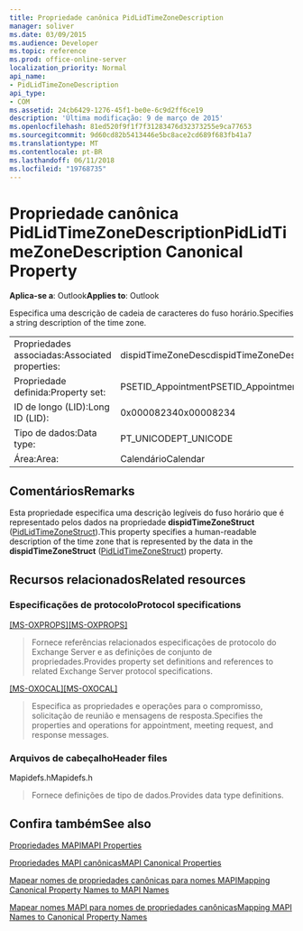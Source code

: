 ```yaml
---
title: Propriedade canônica PidLidTimeZoneDescription
manager: soliver
ms.date: 03/09/2015
ms.audience: Developer
ms.topic: reference
ms.prod: office-online-server
localization_priority: Normal
api_name:
- PidLidTimeZoneDescription
api_type:
- COM
ms.assetid: 24cb6429-1276-45f1-be0e-6c9d2ff6ce19
description: 'Última modificação: 9 de março de 2015'
ms.openlocfilehash: 81ed520f9f1f7f31283476d32373255e9ca77653
ms.sourcegitcommit: 9d60cd82b5413446e5bc8ace2cd689f683fb41a7
ms.translationtype: MT
ms.contentlocale: pt-BR
ms.lasthandoff: 06/11/2018
ms.locfileid: "19768735"
---
```

# <a name="pidlidtimezonedescription-canonical-property"></a><span data-ttu-id="6ec90-103">Propriedade canônica PidLidTimeZoneDescription</span><span class="sxs-lookup"><span data-stu-id="6ec90-103">PidLidTimeZoneDescription Canonical Property</span></span>

  
  
<span data-ttu-id="6ec90-104">**Aplica-se a**: Outlook</span><span class="sxs-lookup"><span data-stu-id="6ec90-104">**Applies to**: Outlook</span></span> 
  
<span data-ttu-id="6ec90-105">Especifica uma descrição de cadeia de caracteres do fuso horário.</span><span class="sxs-lookup"><span data-stu-id="6ec90-105">Specifies a string description of the time zone.</span></span>
  
|||
|:-----|:-----|
|<span data-ttu-id="6ec90-106">Propriedades associadas:</span><span class="sxs-lookup"><span data-stu-id="6ec90-106">Associated properties:</span></span>  <br/> |<span data-ttu-id="6ec90-107">dispidTimeZoneDesc</span><span class="sxs-lookup"><span data-stu-id="6ec90-107">dispidTimeZoneDesc</span></span>  <br/> |
|<span data-ttu-id="6ec90-108">Propriedade definida:</span><span class="sxs-lookup"><span data-stu-id="6ec90-108">Property set:</span></span>  <br/> |<span data-ttu-id="6ec90-109">PSETID_Appointment</span><span class="sxs-lookup"><span data-stu-id="6ec90-109">PSETID_Appointment</span></span>  <br/> |
|<span data-ttu-id="6ec90-110">ID de longo (LID):</span><span class="sxs-lookup"><span data-stu-id="6ec90-110">Long ID (LID):</span></span>  <br/> |<span data-ttu-id="6ec90-111">0x00008234</span><span class="sxs-lookup"><span data-stu-id="6ec90-111">0x00008234</span></span>  <br/> |
|<span data-ttu-id="6ec90-112">Tipo de dados:</span><span class="sxs-lookup"><span data-stu-id="6ec90-112">Data type:</span></span>  <br/> |<span data-ttu-id="6ec90-113">PT_UNICODE</span><span class="sxs-lookup"><span data-stu-id="6ec90-113">PT_UNICODE</span></span>  <br/> |
|<span data-ttu-id="6ec90-114">Área:</span><span class="sxs-lookup"><span data-stu-id="6ec90-114">Area:</span></span>  <br/> |<span data-ttu-id="6ec90-115">Calendário</span><span class="sxs-lookup"><span data-stu-id="6ec90-115">Calendar</span></span>  <br/> |
   
## <a name="remarks"></a><span data-ttu-id="6ec90-116">Comentários</span><span class="sxs-lookup"><span data-stu-id="6ec90-116">Remarks</span></span>

<span data-ttu-id="6ec90-117">Esta propriedade especifica uma descrição legíveis do fuso horário que é representado pelos dados na propriedade **dispidTimeZoneStruct** ([PidLidTimeZoneStruct](pidlidtimezonestruct-canonical-property.md)).</span><span class="sxs-lookup"><span data-stu-id="6ec90-117">This property specifies a human-readable description of the time zone that is represented by the data in the **dispidTimeZoneStruct** ([PidLidTimeZoneStruct](pidlidtimezonestruct-canonical-property.md)) property.</span></span>
  
## <a name="related-resources"></a><span data-ttu-id="6ec90-118">Recursos relacionados</span><span class="sxs-lookup"><span data-stu-id="6ec90-118">Related resources</span></span>

### <a name="protocol-specifications"></a><span data-ttu-id="6ec90-119">Especificações de protocolo</span><span class="sxs-lookup"><span data-stu-id="6ec90-119">Protocol specifications</span></span>

<span data-ttu-id="6ec90-120">[[MS-OXPROPS]](http://msdn.microsoft.com/library/f6ab1613-aefe-447d-a49c-18217230b148%28Office.15%29.aspx)</span><span class="sxs-lookup"><span data-stu-id="6ec90-120">[[MS-OXPROPS]](http://msdn.microsoft.com/library/f6ab1613-aefe-447d-a49c-18217230b148%28Office.15%29.aspx)</span></span>
  
> <span data-ttu-id="6ec90-121">Fornece referências relacionados especificações de protocolo do Exchange Server e as definições de conjunto de propriedades.</span><span class="sxs-lookup"><span data-stu-id="6ec90-121">Provides property set definitions and references to related Exchange Server protocol specifications.</span></span>
    
<span data-ttu-id="6ec90-122">[[MS-OXOCAL]](http://msdn.microsoft.com/library/09861fde-c8e4-4028-9346-e7c214cfdba1%28Office.15%29.aspx)</span><span class="sxs-lookup"><span data-stu-id="6ec90-122">[[MS-OXOCAL]](http://msdn.microsoft.com/library/09861fde-c8e4-4028-9346-e7c214cfdba1%28Office.15%29.aspx)</span></span>
  
> <span data-ttu-id="6ec90-123">Especifica as propriedades e operações para o compromisso, solicitação de reunião e mensagens de resposta.</span><span class="sxs-lookup"><span data-stu-id="6ec90-123">Specifies the properties and operations for appointment, meeting request, and response messages.</span></span>
    
### <a name="header-files"></a><span data-ttu-id="6ec90-124">Arquivos de cabeçalho</span><span class="sxs-lookup"><span data-stu-id="6ec90-124">Header files</span></span>

<span data-ttu-id="6ec90-125">Mapidefs.h</span><span class="sxs-lookup"><span data-stu-id="6ec90-125">Mapidefs.h</span></span>
  
> <span data-ttu-id="6ec90-126">Fornece definições de tipo de dados.</span><span class="sxs-lookup"><span data-stu-id="6ec90-126">Provides data type definitions.</span></span>
    
## <a name="see-also"></a><span data-ttu-id="6ec90-127">Confira também</span><span class="sxs-lookup"><span data-stu-id="6ec90-127">See also</span></span>



[<span data-ttu-id="6ec90-128">Propriedades MAPI</span><span class="sxs-lookup"><span data-stu-id="6ec90-128">MAPI Properties</span></span>](mapi-properties.md)
  
[<span data-ttu-id="6ec90-129">Propriedades MAPI canônicas</span><span class="sxs-lookup"><span data-stu-id="6ec90-129">MAPI Canonical Properties</span></span>](mapi-canonical-properties.md)
  
[<span data-ttu-id="6ec90-130">Mapear nomes de propriedades canônicas para nomes MAPI</span><span class="sxs-lookup"><span data-stu-id="6ec90-130">Mapping Canonical Property Names to MAPI Names</span></span>](mapping-canonical-property-names-to-mapi-names.md)
  
[<span data-ttu-id="6ec90-131">Mapear nomes MAPI para nomes de propriedades canônicas</span><span class="sxs-lookup"><span data-stu-id="6ec90-131">Mapping MAPI Names to Canonical Property Names</span></span>](mapping-mapi-names-to-canonical-property-names.md)

